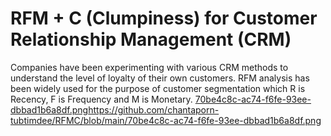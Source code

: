 # RFM + C (Clumpiness) for Customer Relationship Management (CRM)

Companies have been experimenting with various CRM methods to understand the level of loyalty of their own customers. 
RFM analysis has been widely used for the purpose of customer segmentation which R is Recency, F is Frequency and M is Monetary.
[70be4c8c-ac74-f6fe-93ee-dbbad1b6a8df.png](https://github.com/chantaporn-tubtimdee/RFMC/blob/main/70be4c8c-ac74-f6fe-93ee-dbbad1b6a8df.png)https://github.com/chantaporn-tubtimdee/RFMC/blob/main/70be4c8c-ac74-f6fe-93ee-dbbad1b6a8df.png

